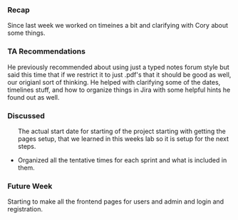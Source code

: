 ### Recap
<p>
  Since last week we worked on timeines a bit and clarifying with Cory about some things.
</p>

### TA Recommendations
<p>
  He previously recommended about using just a typed notes forum style but said this time that if we restrict it to just .pdf's that it should be good as well, our origianl sort of thinking. He helped with clarifying some of the dates, timelines stuff, and how to organize things in Jira with some helpful hints he found out as well.
</p>

### Discussed
<p>
<ul>
  
<ii>The actual start date for starting of the project starting with getting the pages setup, that we learned in this weeks lab so it is setup for the next steps.</li>
<li>Organized all the tentative times for each sprint and what is included in them.</li>
</ul>
</p>

### Future Week
<p>
  Starting to make all the frontend pages for users and admin and login and registration.
</p>
